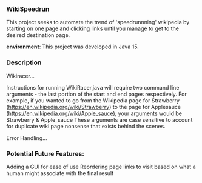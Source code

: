 ### WikiSpeedrun ###

This project seeks to automate the trend of 'speedrunnning' wikipedia by starting on one page and clicking links until you manage to get to the desired destination page.

**environment**: This project was developed in Java 15.

### Description

Wikiracer...

Instructions for running
WikiRacer.java will require two command line arguments - the last portion of the start and end pages respectively.
For example, if you wanted to go from the Wikipedia page for Strawberry (https://en.wikipedia.org/wiki/Strawberry) to the page for Applesauce (https://en.wikipedia.org/wiki/Apple_sauce),
your arguments would be Strawberry & Apple_sauce
These arguments are case sensitive to account for duplicate wiki page nonsense that exists behind the scenes.

Error Handling...


### Potential Future Features:
Adding a GUI for ease of use
Reordering page links to visit based on what a human might associate with the final result

